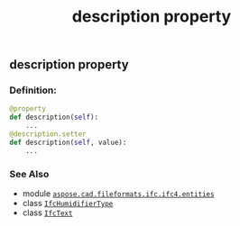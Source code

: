 ﻿---
title: description property
second_title: Aspose.CAD for Python via .NET API References
description: 
type: docs
weight: 50
url: /python-net/aspose.cad.fileformats.ifc.ifc4.entities/ifchumidifiertype/description/
is_root: false
---

## description property

### Definition:
```python
@property
def description(self):
    ...
@description.setter
def description(self, value):
    ...
```

### See Also
* module [`aspose.cad.fileformats.ifc.ifc4.entities`](../../)
* class [`IfcHumidifierType`](/cad/python-net/aspose.cad.fileformats.ifc.ifc4.entities/ifchumidifiertype)
* class [`IfcText`](/cad/python-net/aspose.cad.fileformats.ifc.ifc4.types/ifctext)
